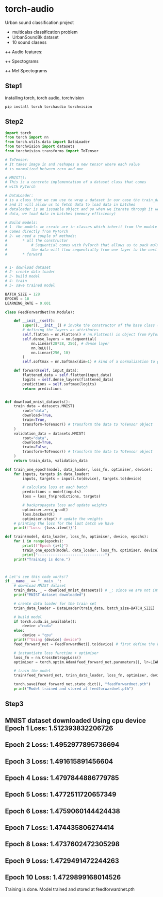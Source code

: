 # torch-audio
Urban sound classification project
* multicalss classification problem
* UrbanSound8k dataset
* 10 sound clasess

++ Audio features: 

++ Spectograms

++ Mel Spectograms

## Step1
installing torch, torch audio, torchvision
```console
pip install torch torchaudio torchvision
```

## Step2
```python
import torch
from torch import nn
from torch.utils.data import DataLoader
from torchvision import datasets
from torchvision.transforms import ToTensor 

# ToTensor:
# It takes image in and reshapes a new tensor where each value
# is normalized between zero and one

# MNIST():
# This is a concrete implementation of a dataset class that comes
# with PyTorch

# DataLoader:
# is a class that we can use to wrap a dataset in our case the train_data
# and it will allow us to fetch data to load data in batches
# dataloader is an issuable object and so when we iterate through it we load
# data, we load data in batches (memory efficiency)

# Build models:
# 1- the models we create are in classes which inherit from the module class (nn.Module) that
# comes directly from PyTorch 
# 2- we need a couple of methods:
#       * all the constructor
#           # Sequential comes with PyTorch that allows us to pack multiple layers together
#           the data will flow sequentially from one layer to the next layer
#       * forward


# 1- download dataset
# 2- create data loader
# 3- build model
# 4- train
# 5- save trained model

BATCH_SIZE = 128
EPOCHS = 10
LEARNING_RATE = 0.001

class FeedForwardNet(nn.Module):

    def __init__(self):
        super().__init__() # invoke the constructor of the base class (nn.Module)
        # defining the layers as attributes
        self.flatten = nn.Flatten() # nn.Flatten() is object from PyTorch convert MNIST imgaes to 1-D array
        self.dense_layers = nn.Sequential( 
            nn.Linear(28*28, 256), # dense layer
            nn.ReLU(),
            nn.Linear(256, 10)
        )
        self.softmax = nn.Softmax(dim=1) # kind of a normalization to get the probability

    def forward(self, input_data):
        flattened_data = self.flatten(input_data)
        logits = self.dense_layers(flattened_data)
        predictions = self.softmax(logits)
        return predictions


def download_mnist_datasets():
    train_data = datasets.MNIST(
        root="data",
        download=True,
        train=True,
        transform=ToTensor() # transform the data to ToTensor object                 
    )
    validation_data = datasets.MNIST(
        root="data",
        download=True,
        train=False,
        transform=ToTensor() # transform the data to ToTensor object                 
    )
    return train_data, validation_data

def train_one_epoch(model, data_loader, loss_fn, optimiser, device):
    for inputs, targets in data_loader:
        inputs, targets = inputs.to(device), targets.to(device)

        # calculate loss at each batch
        predictions = model(inputs)
        loss = loss_fn(predictions, targets)

        # backpropagate loss and update weights
        optimiser.zero_grad()
        loss.backward()
        optimiser.step() # update the weights
    # printing the loss for the last batch we have
    print(f"Loss: {loss.item()}")

def train(model, data_loader, loss_fn, optimiser, device, epochs):
    for i in range(epochs):
        print(f"Epoch {i+1}")
        train_one_epoch(model, data_loader, loss_fn, optimiser, device)
        print("-------------------------------")
    print("Training is done.")



# Let's see this code works!?
if __name__ == "__main__":
    # download MNIST dataset
    train_data, _ = download_mnist_datasets() # _: since we are not interested in validation_set here
    print("MNIST dataset downloaded")

    # create data loader for the train set
    trian_data_loader = DataLoader(train_data, batch_size=BATCH_SIZE)

    # build model
    if torch.cuda.is_available():
        device ="cuda"
    else: 
        device = "cpu"
    print(f"Using {device} device")
    feed_forward_net = FeedForwardNet().to(device) # first define the FeedForwardNet class and then assign it to a device

    # instantiate loss function + optimiser
    loss_fn = nn.CrossEntropyLoss()
    optimiser = torch.optim.Adam(feed_forward_net.parameters(), lr=LEARNING_RATE)

    # train the model
    train(feed_forward_net, trian_data_loader, loss_fn, optimiser, device, EPOCHS)

    torch.save(feed_forward_net.state_dict(), "feedforwardnet.pth")
    print("Model trained and stored at feedforwardnet.pth")
```
## Step3
MNIST dataset downloaded
Using cpu device
Epoch 1
Loss: 1.512393832206726
-------------------------------
Epoch 2
Loss: 1.4952977895736694
-------------------------------
Epoch 3
Loss: 1.491615891456604
-------------------------------
Epoch 4
Loss: 1.4797844886779785
-------------------------------
Epoch 5
Loss: 1.4772511720657349
-------------------------------
Epoch 6
Loss: 1.4759060144424438
-------------------------------
Epoch 7
Loss: 1.474435806274414
-------------------------------
Epoch 8
Loss: 1.4737602472305298
-------------------------------
Epoch 9
Loss: 1.4729491472244263
-------------------------------
Epoch 10
Loss: 1.4729899168014526
-------------------------------
Training is done.
Model trained and stored at feedforwardnet.pth